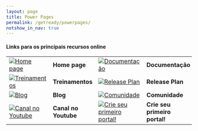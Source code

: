 ```yaml
---
layout: page
title: Power Pages
permalink: /getready/powerpages/
notshow_in_nav: true
---
```

#### Links para os principais recursos online

<table class="tablenborders">
<tbody align="left">
  <tr>
    <td width="64"><a href="https://powerpages.microsoft.com/en-us/" target="_blank"><img src="../../assets/imgs/home-ico.png" alt="Home page"></a></td>
    <td><b>Home page</b></td>
    <td width="64"><a href="https://learn.microsoft.com/en-us/power-pages" target="_blank"> <img src="../../assets/imgs/doc-ico.png" alt="Documentação"></a></td>
    <td><b>Documentação</b></td>
  </tr>
  <tr>
    <td width="64"><a href="https://learn.microsoft.com/en-us/training/browse/?expanded=power-platform&products=power-pages" target="_blank"><img src="../../assets/imgs/learning-ico.png" alt="Treinamentos"></a></td>
    <td><b>Treinamentos</b></td>
    <td width="64"><a href="https://experience.dynamics.com/releaseplans/?app=Power+Pages&status=new" target="_blank"> <img src="../../assets/imgs/releaseplan-ico.png" alt="Release Plan"></a></td>
    <td><b>Release Plan</b></td>
  </tr>
  <tr>
    <td width="64"><a href="https://powerpages.microsoft.com/en-us/blog/" target="_blank"><img src="../../assets/imgs/blog-ico.png" alt="Blog"></a></td>
    <td><b>Blog</b></td>
    <td width="64"><a href="https://powerusers.microsoft.com/t5/Microsoft-Power-Pages-Community/ct-p/MPPCommunity" target="_blank"><img src="../../assets/imgs/community-ico.png" alt="Comunidade"></a></td>
    <td><b>Comunidade</b></td>
  </tr>
  <tr>
    <td width="64"><a href="https://www.youtube.com/playlist?list=PLi9EhCY4z99XCJTErqcEyP-bqQs58pZM8" target="_blank"><img src="../../assets/imgs/video-ico.png" alt="Canal no Youtube"></a></td>
    <td><b>Canal no Youtube</b></td>
    <td width="64"><a href="https://make.powerpages.microsoft.com/" target="_blank"><img src="../../assets/imgs/getstarted-ico.png" alt="Crie seu primeiro portal!"></a></td>
    <td><b>Crie seu primeiro portal!</b></td>
  </tr>  
</tbody>
</table>
